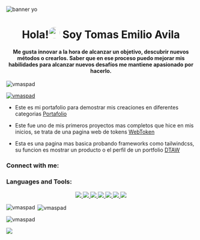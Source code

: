 ![banner yo](https://github.com/user-attachments/assets/df844eff-542f-4402-b12a-57738d2e8645)

<h1 align="center">Hola!<img src="https://raw.githubusercontent.com/MartinHeinz/MartinHeinz/master/wave.gif" width="30px" style="border-radius: 20px;"> Soy Tomas Emilio Avila</h1>
<h4 align="center">Me gusta innovar a la hora de alcanzar un objetivo, descubrir nuevos métodos o crearlos. Saber que en ese proceso puedo mejorar mis habilidades para alcanzar nuevos desafíos me mantiene apasionado por hacerlo.</h3>

<p align="left"> <img src="https://komarev.com/ghpvc/?username=vmaspad&label=Profile%20views&color=0e75b6&style=flat" alt="vmaspad" /> </p>

<p align="left"> <a href="https://github.com/ryo-ma/github-profile-trophy"><img src="https://github-profile-trophy.vercel.app/?username=vmaspad" alt="vmaspad" /></a> </p>

- Este es mi portafolio para demostrar mis creaciones en diferentes categorias [Portafolio](https://portfoliotavm.me/)

- Este fue uno de mis primeros proyectos mas completos que hice en mis inicios, se trata de una pagina web de tokens [WebToken](https://vmaspad.github.io/backup/index.html)

- Esta es una pagina mas basica probando frameworks como tailwindcss, su funcion es mostrar un producto o el perfil de un portfolio [DTAW](https://portfoliotavm.me/hub/index-adaptive-colors.html)

<h3 align="left">Connect with me:</h3>
<p align="left">
</p>

<h3 align="left">Languages and Tools:</h3>
<p align="center">
  <a href="https://skillicons.dev">
    <img src="https://skillicons.dev/icons?i=git,html,javascript,c,vite" />
    <img src="https://skillicons.dev/icons?i=css,react,python,arduino,tailwind" />
    <img src="https://skillicons.dev/icons?i=nestjs,expressjs,typescript,mysql" />
    <img src="https://skillicons.dev/icons?i=nodejs,linux,figma,electron,django" />
    <img src="https://skillicons.dev/icons?i=dart,flutter,svelte,bash,astro" />
    <img src="https://skillicons.dev/icons?i=nextjs,rust,remix,mongodb" />
    <img src="https://skillicons.dev/icons?i=markdown," />
  </a>
</p>


<p><img align="left" src="https://github-readme-stats.vercel.app/api/top-langs?username=vmaspad&show_icons=true&locale=en&layout=compact" alt="vmaspad" /></p>

<p>&nbsp;<img align="center" src="https://github-readme-stats.vercel.app/api?username=vmaspad&show_icons=true&locale=en" alt="vmaspad" /></p>

<p><img align="center" src="https://github-readme-streak-stats.herokuapp.com/?user=vmaspad&" alt="vmaspad" /></p>
  <img  align="center"  src="https://github-readme-stats.anuraghazra1.vercel.app/api/top-langs/?username=VMASPAD&theme=dark&hide_border=false&no-bg=true&no-frame=true&langs_count=10"/>
